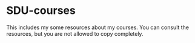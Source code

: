# SDU-courses
This includes my some resources about my courses.
You can consult the resources, but you are not allowed to copy completely.

